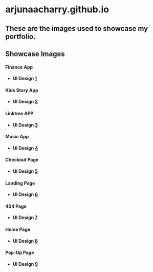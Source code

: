 # arjunaacharry.github.io

## These are the images used to showcase my portfolio.

## Showcase Images
#### Finance App
- **UI Design [1](https://github.com/arjunaacharry/arjunaacharry.github.io/assets/115148574/12e29817-5ef8-4862-8a1f-da846e8af819)**

#### Kids Story App
- **UI Design [2](https://github.com/arjunaacharry/arjunaacharry.github.io/assets/115148574/0d6f2a04-9c01-412a-b252-702276bf4c2a)**

#### Linktree APP
- **UI Design [3](https://github.com/arjunaacharry/arjunaacharry.github.io/assets/115148574/1c7031de-5f09-4fcc-b7ad-b77a30f6a2b2)**

#### Music App
- **UI Design [4](https://github.com/arjunaacharry/arjunaacharry.github.io/assets/115148574/ee9396d6-67d5-4b05-b4cc-a90677e8a6bd)**

#### Checkout Page
- **UI Design [5](https://github.com/arjunaacharry/arjunaacharry.github.io/assets/115148574/e9e4d78c-59db-410f-9d10-bcd2fc4d8d05)**

#### Landing Page
- **UI Design [6](https://github.com/arjunaacharry/arjunaacharry.github.io/assets/115148574/adc97f12-428a-442f-8643-8d0c0c828f3c)**

#### 404 Page
- **UI Design [7](https://github.com/arjunaacharry/arjunaacharry.github.io/assets/115148574/e3b04a0f-7af3-415f-b4c4-afec33a7a0f9)**

#### Home Page
- **UI Design [8](https://github.com/arjunaacharry/arjunaacharry.github.io/assets/115148574/edb15676-0aca-42ac-9122-8ab60cf5b4ed)**

#### Pop-Up Page
- **UI Design [9](https://github.com/arjunaacharry/arjunaacharry.github.io/assets/115148574/0cbf6fc4-e2a3-4fff-bdbd-e8c223c6d817)**
